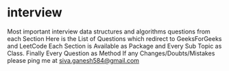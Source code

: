 # interview
Most important interview data structures and algorithms questions from each Section
Here is the List of Questions which redirect to GeeksForGeeks and LeetCode
Each Section is Available as Package and Every Sub Topic as Class. Finally Every Question as Method
If any Changes/Doubts/Mistakes please ping me at siva.ganesh584@gmail.com
